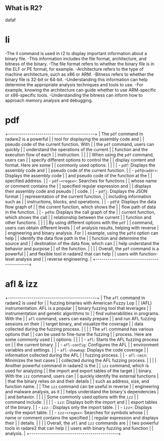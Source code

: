 ## What is R2?

dafaf


# li
-The iI command is used in r2 to display important information about a binary file.
-This information includes the file format, architecture, and bitness of the binary.
-The file format refers to whether the binary file is in the ELF or PE format, for example.
-Architecture refers to the type of machine architecture, such as x86 or ARM.
-Bitness refers to whether the binary file is 32-bit or 64-bit.
-Understanding this information can help determine the appropriate analysis techniques and tools to use.
-For example, knowing the architecture can guide whether to use ARM-specific or x86-specific tools.
-Understanding the bitness can inform how to approach memory analysis and debugging.
# pdf
+--------------------------------------------+
| The `pdf` command in radare2 is a powerful |
| tool for displaying the assembly code and  |
| pseudo code of the current function. With  |
| the `pdf` command, users can quickly       |
| understand the operations of the current   |
| function and the execution flow of each    |
| instruction.                                |
|                                            |
| When using the `pdf` command, users can     |
| specify different options to control the   |
| display content and format. Here are some  |
| commonly used options:                      |
|                                            |
| - `pdf`: Displays the assembly code and    |
|   pseudo code of the current function.     |
| - `pdf@<addr>`: Displays the assembly code |
|   and pseudo code of the function at the   |
|   specified address.                       |
| - `pdf~<regex>`: Searches for functions     |
|   whose name or comment contains the       |
|   specified regular expression and         |
|   displays their assembly code and pseudo  |
|   code.                                    |
| - `pdfj`: Displays the JSON format         |
|   representation of the current function,  |
|   including information such as            |
|   instructions, blocks, and operations.    |
| - `pdfd`: Displays the data flow graph of  |
|   the current function, which shows the    |
|   flow path of data in the function.       |
| - `pdfm`: Displays the call graph of the   |
|   current function, which shows the call   |
|   relationship between the current         |
|   function and other functions.            |
|                                            |
| By using different options with the `pdf`  |
| command, users can obtain different levels |
| of analysis results, helping with reverse  |
| engineering and binary analysis. For       |
| example, using the `pdfd` option can help   |
| identify the data flow path in the         |
| function and determine the source and      |
| destination of the data flow, which can    |
| help understand the behavior and purpose   |
| of the function.                            |
|                                            |
| Overall, the `pdf` command is a powerful    |
| and flexible tool in radare2 that can help  |
| users with function-level analysis and     |
| reverse engineering.                        |
+--------------------------------------------+

# afl & izz
+---------------------------------------------+
| The `afl` command in radare2 is used for     |
| fuzzing binaries with American Fuzzy Lop    |
| (AFL) instrumentation. AFL is a popular     |
| binary fuzzing tool that leverages          |
| instrumentation and genetic algorithms to   |
| find vulnerabilities in programs. With the  |
| `afl` command, users can easily prepare     |
| and run AFL fuzzing sessions on their        |
| target binary, and visualize the coverage   |
| data collected during the fuzzing process.  |
|                                             |
| The `afl` command has various options that  |
| can be used to fine-tune the fuzzing         |
| process. Here are some commonly used        |
| options:                                     |
|                                             |
| - `afl`: Starts the AFL fuzzing process on   |
|   the current binary.                       |
| - `afl-config`: Configures the AFL           |
|   environment variables and settings.       |
| - `afl-showmap`: Displays the code coverage  |
|   information collected during the AFL      |
|   fuzzing process.                           |
| - `afl-cmin`: Minimizes the test cases       |
|   collected during the AFL fuzzing process. |
|                                             |
| Another powerful command in radare2 is the  |
| `izz` command, which is used for analyzing  |
| the import and export tables of the target  |
| binary. With the `izz` command, users can    |
| quickly identify the external functions     |
| that the binary relies on and their details |
| such as address, size, and function name.   |
| The `izz` command can be useful in reverse   |
| engineering and malware analysis, as it     |
| helps understand the binary's dependencies  |
| and behavior.                               |
|                                             |
| Some commonly used options with the `izz`   |
| command include:                             |
|                                             |
| - `izz`: Displays both the import and        |
|   export tables of the binary.              |
| - `izz-`: Displays only the import table.    |
| - `izz+`: Displays only the export table.    |
| - `izz~<regex>`: Searches for symbols whose  |
|   name or comment contains the specified    |
|   regular expression and displays their     |
|   details.                                  |
|                                             |
| Overall, the `afl` and `izz` commands are    |
| two powerful tools in radare2 that can help  |
| users with binary fuzzing and function       |
| analysis.                                    |
+---------------------------------------------+

